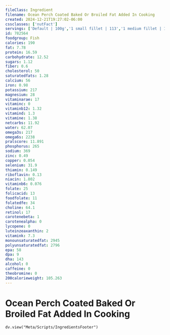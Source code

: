 ```yaml
---
fileClass: Ingredient
filename: Ocean Perch Coated Baked Or Broiled Fat Added In Cooking
created: 2024-12-21T19:27:02-06:00
cssclasses: ['nutFact']
servings: ['Default | 100g','1 small fillet | 113','1 medium fillet | 170','1 large fillet | 255','1 small menpachi (yield after cooking, bone removed) | 98','1 medium menpachi (yield after cooking, bone removed) | 195','1 large menpachi (yield after cooking, bone removed) | 292','1 cup, cooked, flaked | 136','1 oz, boneless, raw (yield after cooking) | 27','1 oz, boneless, cooked | 28']
id: 782564
foodgroup: Fish
calories: 190
fat: 7.78
protein: 16.59
carbohydrate: 12.52
sugars: 1.12
fiber: 0.6
cholesterol: 50
saturatedfats: 1.28
calcium: 56
iron: 0.98
potassium: 217
magnesium: 28
vitaminarae: 17
vitaminc: 0
vitaminb12: 1.32
vitamind: 1.3
vitamine: 1.38
netcarbs: 11.92
water: 62.07
omega3s: 217
omega6s: 2238
pralscore: 11.891
phosphorus: 265
sodium: 369
zinc: 0.49
copper: 0.054
selenium: 31.9
thiamin: 0.149
riboflavin: 0.13
niacin: 1.802
vitaminb6: 0.076
folate: 25
folicacid: 13
foodfolate: 11
folatedfe: 34
choline: 64.1
retinol: 17
carotenebeta: 1
carotenealpha: 0
lycopene: 0
luteinzeaxanthin: 2
vitamink: 7.3
monounsaturatedfat: 2945
polyunsaturatedfat: 2796
epa: 58
dpa: 9
dha: 143
alcohol: 0
caffeine: 0
theobromine: 0
200calorieweight: 105.263
---
```


# Ocean Perch Coated Baked Or Broiled Fat Added In Cooking

```dataviewjs
dv.view("Meta/Scripts/IngredientsFooter")
```